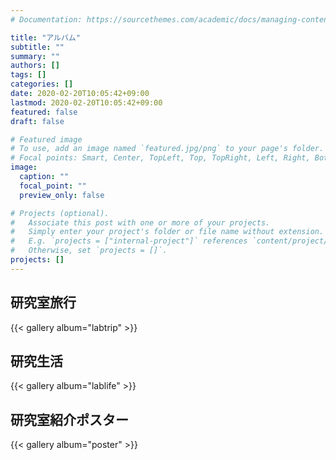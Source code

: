 ```yaml
---
# Documentation: https://sourcethemes.com/academic/docs/managing-content/

title: "アルバム"
subtitle: ""
summary: ""
authors: []
tags: []
categories: []
date: 2020-02-20T10:05:42+09:00
lastmod: 2020-02-20T10:05:42+09:00
featured: false
draft: false

# Featured image
# To use, add an image named `featured.jpg/png` to your page's folder.
# Focal points: Smart, Center, TopLeft, Top, TopRight, Left, Right, BottomLeft, Bottom, BottomRight.
image:
  caption: ""
  focal_point: ""
  preview_only: false

# Projects (optional).
#   Associate this post with one or more of your projects.
#   Simply enter your project's folder or file name without extension.
#   E.g. `projects = ["internal-project"]` references `content/project/deep-learning/index.md`.
#   Otherwise, set `projects = []`.
projects: []
---
```


## 研究室旅行
{{< gallery album="labtrip" >}}

## 研究生活
{{< gallery album="lablife" >}}

## 研究室紹介ポスター
{{< gallery album="poster" >}}


